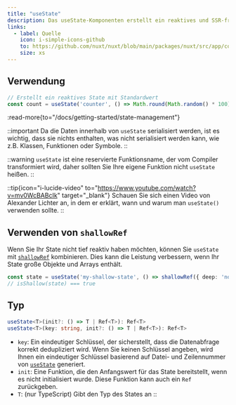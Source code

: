```yaml
---
title: "useState"
description: Das useState-Komponenten erstellt ein reaktives und SSR-freundliches gemeinsames State.
links:
  - label: Quelle
    icon: i-simple-icons-github
    to: https://github.com/nuxt/nuxt/blob/main/packages/nuxt/src/app/composables/state.ts
    size: xs
---
```


## Verwendung

```ts
// Erstellt ein reaktives State mit Standardwert
const count = useState('counter', () => Math.round(Math.random() * 100))
```

:read-more{to="/docs/getting-started/state-management"}

::important
Da die Daten innerhalb von `useState` serialisiert werden, ist es wichtig, dass sie nichts enthalten, was nicht serialisiert werden kann, wie z.B. Klassen, Funktionen oder Symbole.
::

::warning
`useState` ist eine reservierte Funktionsname, der vom Compiler transformiert wird, daher sollten Sie Ihre eigene Funktion nicht `useState` heißen.
::

::tip{icon="i-lucide-video" to="https://www.youtube.com/watch?v=mv0WcBABcIk" target="_blank"}
Schauen Sie sich einen Video von Alexander Lichter an, in dem er erklärt, wann und warum man `useState()` verwenden sollte.
::

## Verwenden von `shallowRef`

Wenn Sie Ihr State nicht tief reaktiv haben möchten, können Sie `useState` mit [`shallowRef`](https://vuejs.org/api/reactivity-advanced.html#shallowref) kombinieren. Dies kann die Leistung verbessern, wenn Ihr State große Objekte und Arrays enthält.

```ts
const state = useState('my-shallow-state', () => shallowRef({ deep: 'not reactive' }))
// isShallow(state) === true
```

## Typ

```ts
useState<T>(init?: () => T | Ref<T>): Ref<T>
useState<T>(key: string, init?: () => T | Ref<T>): Ref<T>
```

- `key`: Ein eindeutiger Schlüssel, der sicherstellt, dass die Datenabfrage korrekt dedupliziert wird. Wenn Sie keinen Schlüssel angeben, wird Ihnen ein eindeutiger Schlüssel basierend auf Datei- und Zeilennummer von [`useState`](/docs/api/composables/use-state) generiert.
- `init`: Eine Funktion, die den Anfangswert für das State bereitstellt, wenn es nicht initialisiert wurde. Diese Funktion kann auch ein `Ref` zurückgeben.
- `T`: (nur TypeScript) Gibt den Typ des States an
::